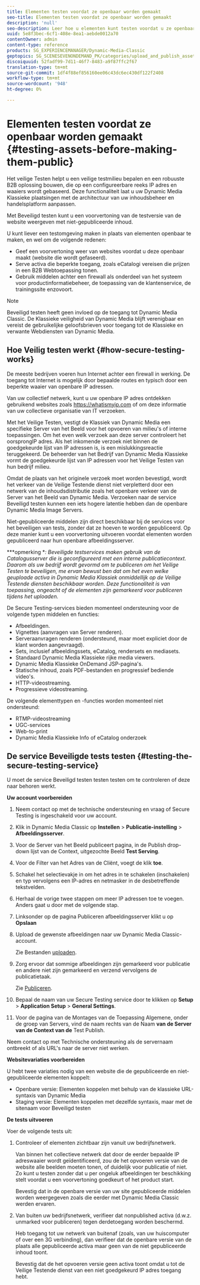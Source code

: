 ```yaml
---
title: Elementen testen voordat ze openbaar worden gemaakt
seo-title: Elementen testen voordat ze openbaar worden gemaakt
description: 'null'
seo-description: Leer hoe u elementen kunt testen voordat u ze openbaar maakt.
uuid: 5e8f3bec-6cf1-408e-8ea1-aebde0012a70
contentOwner: admin
content-type: reference
products: SG_EXPERIENCEMANAGER/Dynamic-Media-Classic
geptopics: SG_SCENESEVENONDEMAND_PK/categories/upload_and_publish_assets
discoiquuid: 52fadf99-7d11-46f7-8483-a9f87ffc2f67
translation-type: tm+mt
source-git-commit: 1df4f88ef856160ee06c43dc6ec430df122f2408
workflow-type: tm+mt
source-wordcount: '948'
ht-degree: 0%

---
```



# Elementen testen voordat ze openbaar worden gemaakt {#testing-assets-before-making-them-public}

Het veilige Testen helpt u een veilige testmilieu bepalen en een robuuste B2B oplossing bouwen, die op een configureerbare reeks IP adres en waaiers wordt gebaseerd. Deze functionaliteit laat u uw Dynamic Media Klassieke plaatsingen met de architectuur van uw inhoudsbeheer en handelsplatform aanpassen.

Met Beveiligd testen kunt u een voorvertoning van de testversie van de website weergeven met niet-gepubliceerde inhoud.

U kunt liever een testomgeving maken in plaats van elementen openbaar te maken, en wel om de volgende redenen:

* Geef een voorvertoning weer van websites voordat u deze openbaar maakt (website die wordt gefaseerd).
* Serve activa die beperkte toegang, zoals eCatalogi vereisen die prijzen in een B2B Webtoepassing tonen.
* Gebruik middelen achter een firewall als onderdeel van het systeem voor productinformatiebeheer, de toepassing van de klantenservice, de trainingssite enzovoort.

>[!NOTE]
>
>Beveiligd testen heeft geen invloed op de toegang tot Dynamic Media Classic. De Klassieke veiligheid van Dynamic Media blijft verenigbaar en vereist de gebruikelijke geloofsbrieven voor toegang tot de Klassieke en verwante Webdiensten van Dynamic Media.

## Hoe Veilig testen werkt {#how-secure-testing-works}

De meeste bedrijven voeren hun Internet achter een firewall in werking. De toegang tot Internet is mogelijk door bepaalde routes en typisch door een beperkte waaier van openbare IP adressen.

Van uw collectief netwerk, kunt u uw openbare IP adres ontdekken gebruikend websites zoals https://whatismyip.com of om deze informatie van uw collectieve organisatie van IT verzoeken.

Met het Veilige Testen, vestigt de Klassiek van Dynamic Media een specifieke Server van het Beeld voor het opvoeren van milieu&#39;s of interne toepassingen. Om het even welk verzoek aan deze server controleert het oorsprongIP adres. Als het inkomende verzoek niet binnen de goedgekeurde lijst van IP adressen is, is een mislukkingsreactie teruggekeerd. De beheerder van het Bedrijf van Dynamic Media Klassieke vormt de goedgekeurde lijst van IP adressen voor het Veilige Testen van hun bedrijf milieu.

Omdat de plaats van het originele verzoek moet worden bevestigd, wordt het verkeer van de Veilige Testende dienst niet verpletterd door een netwerk van de inhoudsdistributie zoals het openbare verkeer van de Server van het Beeld van Dynamic Media. Verzoeken naar de service Beveiligd testen kunnen een iets hogere latentie hebben dan de openbare Dynamic Media Image Servers.

Niet-gepubliceerde middelen zijn direct beschikbaar bij de services voor het beveiligen van tests, zonder dat ze hoeven te worden gepubliceerd. Op deze manier kunt u een voorvertoning uitvoeren voordat elementen worden gepubliceerd naar hun openbare afbeeldingsserver.

***opmerking **: Beveiligde testservices maken gebruik van de Catalogusserver die is geconfigureerd met een interne publicatiecontext. Daarom als uw bedrijf wordt gevormd om te publiceren om het Veilige Testen te beveiligen, me ervan bewust ben dat om het even welke geuploade activa in Dynamic Media Klassiek onmiddellijk op de Veilige Testende diensten beschikbaar worden. Deze functionaliteit is van toepassing, ongeacht of de elementen zijn gemarkeerd voor publiceren tijdens het uploaden.*

De Secure Testing-services bieden momenteel ondersteuning voor de volgende typen middelen en functies:

<!-- 

Comment Type: remark
Last Modified By: unknown unknown 
Last Modified Date: 

<p>Added videos to list below 9/11/2012. Moved “Render Server requests” from unsupported to supported, listed below on 3/15/2016 as per email from Cynthia March 11, 2016)</p>

 -->

* Afbeeldingen.
* Vignettes (aanvragen van Server renderen).
* Serveraanvragen renderen (ondersteund, maar moet expliciet door de klant worden aangevraagd).
* Sets, inclusief afbeeldingssets, eCatalog, rendersets en mediasets.
* Standaard Dynamic Media Klassieke rijke media viewers.
* Dynamic Media Klassieke OnDemand JSP-pagina&#39;s.
* Statische inhoud, zoals PDF-bestanden en progressief bediende video&#39;s.
* HTTP-videostreaming.
* Progressieve videostreaming.

De volgende elementtypen en -functies worden momenteel niet ondersteund:

* RTMP-videostreaming
* UGC-services
* Web-to-print
* Dynamic Media Klassieke Info of eCatalog onderzoek

## De service Beveiligde tests testen {#testing-the-secure-testing-service}

U moet de service Beveiligd testen testen testen om te controleren of deze naar behoren werkt.

**Uw account voorbereiden**

<!-- 

Comment Type: remark
Last Modified By: unknown unknown 
Last Modified Date: 

<p>RB: Rewrote entire steps under “Prepare your account” 9/10/2012</p>

 -->

1. Neem contact op met de technische ondersteuning en vraag of Secure Testing is ingeschakeld voor uw account.
1. Klik in Dynamic Media Classic op **Instellen** > **Publicatie-instelling** > **Afbeeldingsserver**.
1. Voor de Server van het Beeld publiceert pagina, in de Publish drop-down lijst van de Context, uitgezochte Beeld **Test Serving**.
1. Voor de Filter van het Adres van de Cliënt, voegt de klik **toe**.
1. Schakel het selectievakje in om het adres in te schakelen (inschakelen) en typ vervolgens een IP-adres en netmasker in de desbetreffende tekstvelden.
1. Herhaal de vorige twee stappen om meer IP adressen toe te voegen. Anders gaat u door met de volgende stap.
1. Linksonder op de pagina Publiceren afbeeldingsserver klikt u op **Opslaan**
1. Upload de gewenste afbeeldingen naar uw Dynamic Media Classic-account.

   Zie Bestanden [uploaden](uploading-files.md#uploading_files).

1. Zorg ervoor dat sommige afbeeldingen zijn gemarkeerd voor publicatie en andere niet zijn gemarkeerd en verzend vervolgens de publicatietaak.

   Zie [Publiceren](publishing-files.md#publishing_files).

1. Bepaal de naam van uw Secure Testing service door te klikken op **Setup** > **Application Setup** > **General Settings**.
1. Voor de pagina van de Montages van de Toepassing Algemene, onder de groep van Servers, vind de naam rechts van de Naam **van de Server van de Context van de** Test Publish.

Neem contact op met Technische ondersteuning als de servernaam ontbreekt of als URL&#39;s naar de server niet werken.

**Websitevariaties voorbereiden**

U hebt twee variaties nodig van een website die de gepubliceerde en niet-gepubliceerde elementen koppelt:

* Openbare versie: Elementen koppelen met behulp van de klassieke URL-syntaxis van Dynamic Media
* Staging versie: Elementen koppelen met dezelfde syntaxis, maar met de sitenaam voor Beveiligd testen

**De tests uitvoeren**

Voer de volgende tests uit:

1. Controleer of elementen zichtbaar zijn vanuit uw bedrijfsnetwerk.

   Van binnen het collectieve netwerk dat door de eerder bepaalde IP adreswaaier wordt geïdentificeerd, zou de het opvoeren versie van de website alle beelden moeten tonen, of duidelijk voor publicatie of niet. Zo kunt u testen zonder dat u per ongeluk afbeeldingen ter beschikking stelt voordat u een voorvertoning goedkeurt of het product start.

   Bevestig dat in de openbare versie van uw site gepubliceerde middelen worden weergegeven zoals die eerder met Dynamic Media Classic werden ervaren.

1. Van buiten uw bedrijfsnetwerk, verifieer dat nonpublished activa (d.w.z. unmarked voor publiceren) tegen derdetoegang worden beschermd.

   Heb toegang tot uw netwerk van buitenaf (zoals, van uw huiscomputer of over een 3G verbinding), dan verifieer dat de openbare versie van de plaats alle gepubliceerde activa maar geen van de niet gepubliceerde inhoud toont.

   Bevestig dat de het opvoeren versie geen activa toont omdat u tot de Veilige Testende dienst van een niet goedgekeurd IP adres toegang hebt.

